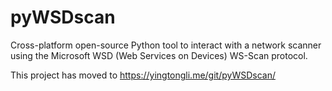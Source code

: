 # pyWSDscan

Cross-platform open-source Python tool to interact with a network scanner using the Microsoft WSD (Web Services on Devices) WS-Scan protocol.

This project has moved to https://yingtongli.me/git/pyWSDscan/
